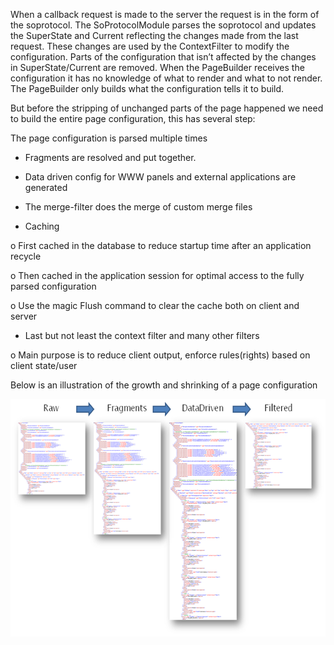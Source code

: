 <properties date="2016-06-24"
SortOrder="25"
/>

When a callback request is made to the server the request is in the form of the soprotocol.  The SoProtocolModule parses the soprotocol and updates the SuperState and Current reflecting the changes made from the last request.  These changes are used by the ContextFilter to modify the configuration. Parts of the configuration that isn’t affected by the changes in SuperState/Current are removed.  When the PageBuilder receives the configuration it has no knowledge of what to render and what to not render. The PageBuilder only builds what the configuration tells it to build.

But before the stripping of unchanged parts of the page happened we need to build the entire page configuration, this has several step:

The page configuration is parsed multiple times

* Fragments are resolved and put together.

* Data driven config for WWW panels and external applications are generated

* The merge-filter does the merge of custom merge files

* Caching

o   First cached in the database to reduce startup time after an application recycle

o   Then cached in the application session for optimal access to the fully parsed configuration

o   Use the magic Flush command to clear the cache both on client and server

* Last but not least the context filter and many other filters

o   Main purpose is to reduce client output, enforce rules(rights) based on client state/user

 

Below is an illustration of the growth and shrinking of a page configuration

 

<img src="../Customization%20and%20Deployment%20article_files/image001.png" alt="Machine generated alternative text: Raw _fr Fragments DataDriven Filtered" id="Picture 1" width="610" height="380" />
